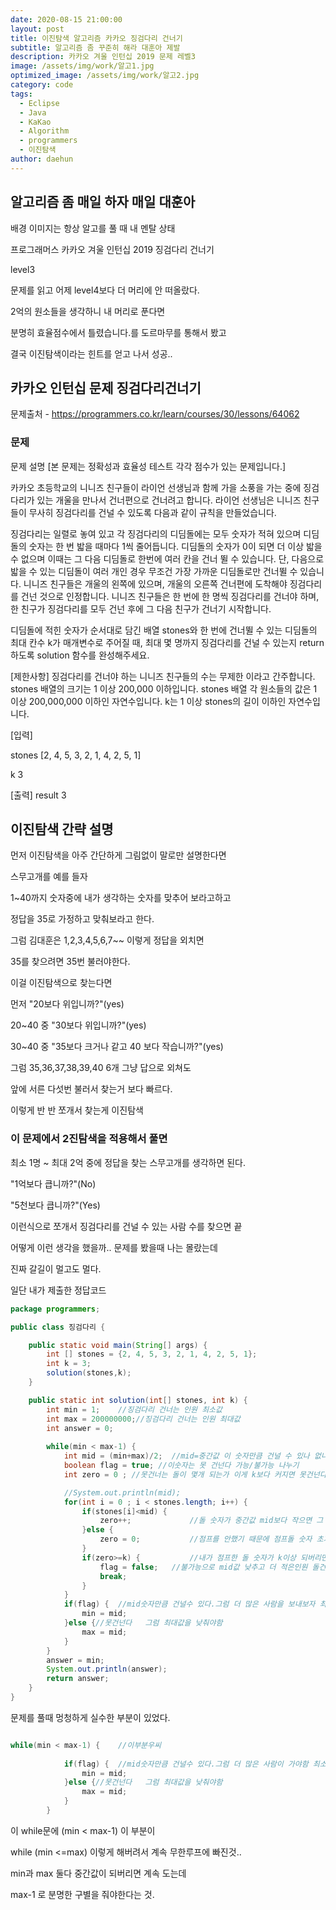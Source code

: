```yaml
---
date: 2020-08-15 21:00:00
layout: post
title: 이진탐색 알고리즘 카카오 징검다리 건너기
subtitle: 알고리즘 좀 꾸준히 해라 대훈아 제발
description: 카카오 겨울 인턴십 2019 문제 레벨3
image: /assets/img/work/알고1.jpg
optimized_image: /assets/img/work/알고2.jpg
category: code
tags:
  - Eclipse
  - Java
  - KaKao
  - Algorithm
  - programmers
  - 이진탐색
author: daehun
---
```


## 알고리즘 좀 매일 하자 매일 대훈아

배경 이미지는 항상 알고를 풀 때 내 멘탈 상태

프로그래머스 카카오 겨울 인턴십 2019 징검다리 건너기

level3

문제를 읽고 어제 level4보다 더 머리에 안 떠올랐다.

2억의 원소들을 생각하니 내 머리로 푼다면

분명히 효율점수에서 틀렸습니다.를 도르마무를 통해서 봤고

결국 이진탐색이라는 힌트를 얻고 나서 성공..

## 카카오 인턴십 문제 징검다리건너기
문제출처 - <https://programmers.co.kr/learn/courses/30/lessons/64062>

### 문제

문제 설명
[본 문제는 정확성과 효율성 테스트 각각 점수가 있는 문제입니다.]

카카오 초등학교의 니니즈 친구들이 라이언 선생님과 함께 가을 소풍을 가는 중에 징검다리가 있는 개울을 만나서 건너편으로 건너려고 합니다. 라이언 선생님은 니니즈 친구들이 무사히 징검다리를 건널 수 있도록 다음과 같이 규칙을 만들었습니다.

징검다리는 일렬로 놓여 있고 각 징검다리의 디딤돌에는 모두 숫자가 적혀 있으며 디딤돌의 숫자는 한 번 밟을 때마다 1씩 줄어듭니다.
디딤돌의 숫자가 0이 되면 더 이상 밟을 수 없으며 이때는 그 다음 디딤돌로 한번에 여러 칸을 건너 뛸 수 있습니다.
단, 다음으로 밟을 수 있는 디딤돌이 여러 개인 경우 무조건 가장 가까운 디딤돌로만 건너뛸 수 있습니다.
니니즈 친구들은 개울의 왼쪽에 있으며, 개울의 오른쪽 건너편에 도착해야 징검다리를 건넌 것으로 인정합니다.
니니즈 친구들은 한 번에 한 명씩 징검다리를 건너야 하며, 한 친구가 징검다리를 모두 건넌 후에 그 다음 친구가 건너기 시작합니다.

디딤돌에 적힌 숫자가 순서대로 담긴 배열 stones와 한 번에 건너뛸 수 있는 디딤돌의 최대 칸수 k가 매개변수로 주어질 때, 최대 몇 명까지 징검다리를 건널 수 있는지 return 하도록 solution 함수를 완성해주세요.

[제한사항]
징검다리를 건너야 하는 니니즈 친구들의 수는 무제한 이라고 간주합니다.
stones 배열의 크기는 1 이상 200,000 이하입니다.
stones 배열 각 원소들의 값은 1 이상 200,000,000 이하인 자연수입니다.
k는 1 이상 stones의 길이 이하인 자연수입니다.

[입력]

stones
[2, 4, 5, 3, 2, 1, 4, 2, 5, 1]

k
3

[출력]
result
3

## 이진탐색 간략 설명

먼저 이진탐색을 아주 간단하게 그림없이 말로만 설명한다면

스무고개를 예를 들자

1~40까지 숫자중에 내가 생각하는 숫자를 맞추어 보라고하고

정답을 35로 가정하고 맞춰보라고 한다.

그럼 김대훈은 1,2,3,4,5,6,7~~ 이렇게 정답을 외치면

35를 찾으려면 35번 불러야한다.

이걸 이진탐색으로 찾는다면

먼저 "20보다 위입니까?"(yes)

20~40 중 "30보다 위입니까?"(yes)

30~40 중 "35보다 크거나 같고 40 보다 작습니까?"(yes)

그럼 35,36,37,38,39,40 6개 그냥 답으로 외쳐도

앞에 서른 다섯번 불러서 찾는거 보다 빠르다.

이렇게 반 반 쪼개서 찾는게 이진탐색

### 이 문제에서 2진탐색을 적용해서 풀면

최소 1명 ~ 최대 2억 중에 정답을 찾는 스무고개를 생각하면 된다.

"1억보다 큽니까?"(No)

"5천보다 큽니까?"(Yes)

이런식으로 쪼개서 징검다리를 건널 수 있는 사람 수를 찾으면 끝

어떻게 이런 생각을 했을까.. 문제를 봤을때 나는 몰랐는데

진짜 갈길이 멀고도 멀다.

일단 내가 제출한 정답코드

```java
package programmers;

public class 징검다리 {

	public static void main(String[] args) {
		int [] stones = {2, 4, 5, 3, 2, 1, 4, 2, 5, 1};
		int k = 3;
		solution(stones,k);
	}

	public static int solution(int[] stones, int k) {
		int min = 1;	//징검다리 건너는 인원 최소값
		int max = 200000000;//징검다리 건너는 인원 최대값
		int answer = 0;
		
		while(min < max-1) {	
			int mid = (min+max)/2;	//mid=중간값 이 숫자만큼 건널 수 있나 없나 확인 할꺼임
			boolean flag = true; //이숫자는 못 건넌다 가능/불가능 나누기
			int zero = 0 ; //못건너는 돌이 몇개 되는가 이게 k보다 커지면 못건넌다.

			//System.out.println(mid);
			for(int i = 0 ; i < stones.length; i++) {
				if(stones[i]<mid) {
					zero++;				//돌 숫자가 중간값 mid보다 작으면 그 돌은 점프해야함
				}else {
					zero = 0;			//점프를 안했기 때문에 점프돌 숫자 초기화
				}
				if(zero>=k) {			//내가 점프한 돌 숫자가 k이상 되버리면 mid값 낮춰야함 
					flag = false;	//불가능으로 mid값 낮추고 더 적은인원 돌건너게 해보기
					break;
				}
			}
			if(flag) {	//mid숫자만큼 건널수 있다.그럼 더 많은 사람을 보내보자 최소값을 올려줌
				min = mid;
			}else {//못건넌다	그럼 최대값을 낮춰야함
				max = mid;
			}
		}
		answer = min;
		System.out.println(answer);
		return answer;
	}
}
```

문제를 풀때 멍청하게 실수한 부분이 있었다.

```java

while(min < max-1) {	//이부분우씨
			
			if(flag) {	//mid숫자만큼 건널수 있다.그럼 더 많은 사람이 가야함 최소값을 올려줌
				min = mid;
			}else {//못건넌다	그럼 최대값을 낮춰야함
				max = mid;
			}
		}
```

이 while문에 (min < max-1) 이 부분이

while (min <=max) 이렇게 해버려서 계속 무한루프에 빠진것..

min과 max 둘다 중간값이 되버리면 계속 도는데

max-1 로 분명한 구별을 줘야한다는 것.
